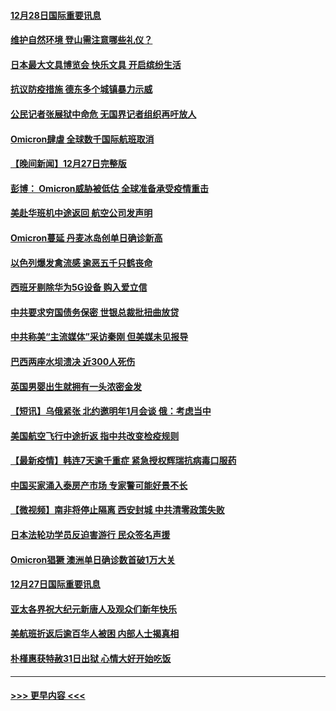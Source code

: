 #### [12月28日国际重要讯息](../pages/prog202/a103304955.md?t=12281950) 
#### [维护自然环境 登山需注意哪些礼仪？](../pages/prog202/a103304941.md?t=12281950) 
#### [日本最大文具博览会 快乐文具 开启缤纷生活](../pages/prog202/a103304933.md?t=12281950) 
#### [抗议防疫措施 德东多个城镇暴力示威](../pages/prog202/a103304838.md?t=12281950) 
#### [公民记者张展狱中命危 无国界记者组织再吁放人](../pages/prog202/a103304827.md?t=12281950) 
#### [Omicron肆虐 全球数千国际航班取消](../pages/prog202/a103304736.md?t=12281950) 
#### [【晚间新闻】12月27日完整版](../pages/prog202/a103304702.md?t=12281950) 
#### [彭博： Omicron威胁被低估 全球准备承受疫情重击](../pages/prog202/a103304565.md?t=12281950) 
#### [美赴华班机中途返回 航空公司发声明](../pages/prog202/a103304690.md?t=12281950) 
#### [Omicron蔓延 丹麦冰岛创单日确诊新高](../pages/prog202/a103304695.md?t=12281950) 
#### [以色列爆发禽流感 逾恶五千只鹤丧命](../pages/prog202/a103304653.md?t=12281950) 
#### [西班牙剔除华为5G设备 购入爱立信](../pages/prog202/a103304530.md?t=12281950) 
#### [中共要求穷国债务保密 世银总裁批扭曲放贷](../pages/prog202/a103304500.md?t=12281950) 
#### [中共称美“主流媒体”采访秦刚 但美媒未见报导](../pages/prog202/a103304523.md?t=12281950) 
#### [巴西两座水坝溃决 近300人死伤](../pages/prog202/a103304232.md?t=12281950) 
#### [英国男婴出生就拥有一头浓密金发](../pages/prog202/a103304280.md?t=12281950) 
#### [【短讯】乌俄紧张 北约邀明年1月会谈 俄：考虑当中](../pages/prog202/a103304251.md?t=12281950) 
#### [美国航空飞行中途折返 指中共改变检疫规则](../pages/prog202/a103304264.md?t=12281950) 
#### [【最新疫情】韩连7天逾千重症 紧急授权辉瑞抗病毒口服药](../pages/prog202/a103304253.md?t=12281950) 
#### [中国买家涌入泰房产市场 专家警可能好景不长](../pages/prog202/a103304102.md?t=12281950) 
#### [【微视频】南非将停止隔离 西安封城 中共清零政策失败](../pages/prog202/a103304169.md?t=12281950) 
#### [日本法轮功学员反迫害游行 民众签名声援](../pages/prog202/a103304069.md?t=12281950) 
#### [Omicron猖獗 澳洲单日确诊数首破1万大关](../pages/prog202/a103304053.md?t=12281950) 
#### [12月27日国际重要讯息](../pages/prog202/a103304030.md?t=12281950) 
#### [亚太各界祝大纪元新唐人及观众们新年快乐](../pages/prog202/a103303969.md?t=12281950) 
#### [美航班折返后逾百华人被困 内部人士揭真相](../pages/prog202/a103303961.md?t=12281950) 
#### [朴槿惠获特赦31日出狱 心情大好开始吃饭](../pages/prog202/a103303949.md?t=12281950) 

----
#### [ >>> 更早内容 <<< ](../indexes/prog202-earlier.md)
